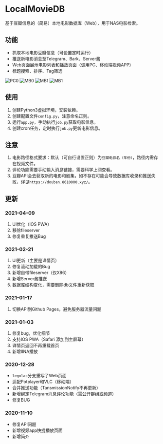 # LocalMovieDB
基于豆瓣信息的（简易）本地电影数据库（Web），用于NAS电影检索。


## 功能
- 抓取本地电影豆瓣信息（可设置定时运行）
- 推送新电影消息至Telegram、Bark、Server酱
- Web页面展示电影列表和播放页面（调用PC、移动端视频APP）
- 标题搜索、排序、Tag筛选

![PC0](https://raw.githubusercontent.com/Rocket-Factory/LocalMovieDB/legolas/preview/PC0.jpg)
![MB0](https://raw.githubusercontent.com/Rocket-Factory/LocalMovieDB/legolas/preview/PC1.jpg)
![MB1](https://raw.githubusercontent.com/Rocket-Factory/LocalMovieDB/legolas/preview/mb0.jpg)
![MB1](https://raw.githubusercontent.com/Rocket-Factory/LocalMovieDB/legolas/preview/mb1.jpg)


## 使用
1. 创建Python3虚拟环境，安装依赖。
2. 创建配置文件`config.py`，注意命名正则。
3. 运行`app.py`，手动执行`job.py`获取电影信息。
4. 创建cron任务，定时执行`job.py`更新电影信息。

## 注意
1. 电影路径格式要求：默认（可自行设置正则）为`豆瓣电影名（年份）`，路径内需存在视频文件。
2. 评论功能需要手动输入消息链接，需要科学上网查看。
3. 豆瓣API会去获取新的电影和剧集，如不存在可能会导致数据库收录和推送失败，详见`https://douban.8610000.xyz/`。

## 更新
### 2021-04-09
1. UI优化（IOS PWA）
2. 移除fileserver
3. 修复重复推送Bug

### 2021-02-21
1. UI更新（主要是详情页）
2. 修复滚动加载的Bug
3. 新增自带fileserver（仅X86）
4. 新增Server酱推送
5. 数据库结构变化，需要删除db文件重新获取

### 2021-01-17
1. 切换API到Github Pages，避免服务器流量问题

### 2021-01-03
1. 修复bug，优化细节
2. 支持IOS PWA（Safari 添加到主屏幕）
3. 详情页返回不再重载首页
4. 新增IINA播放

### 2020-12-28
- `legolas`分支重写了Web页面
- 适配Potplayer和VLC（移动端）
- 合并推送功能（TansmissionNotify不再更新）
- 新增绑定Telegram消息评论功能（需公开群组或频道）
- 修复BUG

### 2020-11-10
- 修复API问题
- 新增视频app快捷播放页面
- 新增简介
